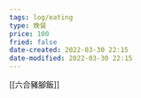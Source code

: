 ```yaml
---
tags: log/eating
type: 晚餐
price: 100
fried: false
date-created: 2022-03-30 22:15
date-modified: 2022-03-30 22:15
---
```


[[六合豬腳飯]]

